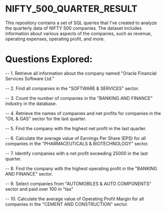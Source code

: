 # NIFTY_500_QUARTER_RESULT
This repository contains a set of SQL queries that I've created to analyze the quarterly data of NIFTY 500 companies. The dataset includes information about various aspects of the companies, such as revenue, operating expenses, operating profit, and more.
# Questions Explored:
-- 1. Retrieve all information about the company named "Oracle Financial Services Software Ltd."

-- 2. Find all companies in the "SOFTWARE & SERVICES" sector.

-- 3. Count the number of companies in the "BANKING AND FINANCE" industry in the database.

-- 4. Retrieve the names of companies and net profits for companies in the "OIL & GAS" sector for the last quarter.

-- 5. Find the company with the highest net profit in the last quarter.

-- 6. Calculate the average value of Earnings Per Share (EPS) for all companies in the "PHARMACEUTICALS & BIOTECHNOLOGY" sector.

-- 7. Identify companies with a net profit exceeding 25000 in the last quarter.

-- 8. Find the company with the highest operating profit in the "BANKING AND FINANCE" sector.

-- 9. Select companies from "AUTOMOBILES & AUTO COMPONENTS" sector and paid over 100 in "tax"

-- 10. Calculate the average value of Operating Profit Margin for all companies in the "CEMENT AND CONSTRUCTION" sector.
